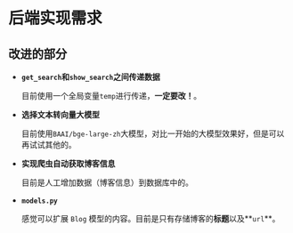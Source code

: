 # 后端实现需求



## 改进的部分

- **`get_search`和`show_search`之间传递数据**

  目前使用一个全局变量`temp`进行传递，**一定要改！**。

- **选择文本转向量大模型**

  目前使用`BAAI/bge-large-zh`大模型，对比一开始的大模型效果好，但是可以再试试其他的。

- **实现爬虫自动获取博客信息**

  目前是人工增加数据（博客信息）到数据库中的。

- **`models.py`**

  感觉可以扩展 `Blog` 模型的内容。目前是只有存储博客的**标题**以及**`url`**。